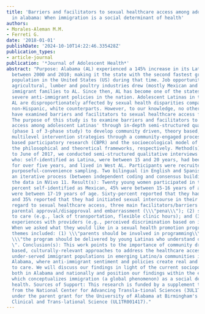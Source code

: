 ```yaml
---
title: 'Barriers and facilitators to sexual healthcare access among adolescent latinas
  in alabama: When immigration is a social determinant of health'
authors:
- Morales-Aleman M.M.
- Ferreti G.
date: '2018-01-01'
publishDate: '2024-10-10T14:22:46.335428Z'
publication_types:
- article-journal
publication: '*Journal of Adolescent Health*'
abstract: "Purpose: Alabama (AL) experienced a 145% increase in its Latino pop-ulation
  between 2000 and 2010; making it the state with the second fastest growing Latino
  population in the United States (US) during that time. Job opportunities in the
  agricultural, lumber and poultry industries drew (mostly Mexican and Central-American)
  immigrant families to AL. Since then, AL has become one of the states with the most
  severe anti-immigrant policies in the nation. Adolescent Latinas in the US and in
  AL are disproportionately affected by sexual health disparities compared to their
  non-Hispanic, white counterparts. However, to our knowledge, no other researchers
  have examined barriers and facilitators to sexual healthcare access for this sub-population.
  The purpose of this study is to examine barriers and facilitators to sexual healthcare
  access among adolescent Latinas' through in-depth semi-structured qualitative interviews
  (phase 1 of 3-phase study) to develop community driven, theory based, culturally-relevant,
  multilevel intervention strategies through a community-engaged process. Community
  based participatory research (CBPR) and the socioecological model of health provided
  the philosophical and theoretical frameworks, respectively. Method(s): From January
  to June of 2017, we conducted semi-structured qualitative interviews with adolescents
  who: self-identified as Latina, were between 15 and 20 years, had been in the US
  for over five years, and lived in West AL. Participants were recruited through venue-based,
  purposeful-convenience sampling. Two bilingual (in English and Spanish) coders used
  an iterative process (between independent coding and consensus building) to analyze
  the data in NVivo 11. Result(s): Twenty young women participated in the study. Sixty-five
  percent self-identified as Mexican, 45% were between 15-16 years of age and 55%
  were between 17-19 years of age. Sixty-percent reported that they had health insurance
  and 35% reported that they had initiated sexual intercourse in their lifetime. With
  regard to sexual healthcare access, three main facilitators/barriers emerged: (1)
  parental approval/disapproval and embarrassment (\\\"pena\\\"); (2) structural facilitators/barriers
  to care (e.g., lack of transportation, flexible clinic hours); and (3) positive/negative
  experiences with providers (e.g., perceived discrimination based on immigrant status).
  When we asked what they would like in a sexual health promotion program, emergent
  themes included: (1) \\\"parents should be involved in programming\\\"; and (2)
  \\\"the program should be delivered by young Latinas who understand our experience\\\
  \". Conclusion(s): This work points to the importance of community driven, theory
  based, culturally-relevant approaches to address the healthcare access needs of
  under-served immigrant populations in emerging Latino/a communities in states like
  Alabama, where anti-immigrant sentiment and policies create real and perceived barriers
  to care. We will discuss our findings in light of the current sociopolitical context
  both in Alabama and nationally and position our findings within the extant literature
  which conceptualizes immigration (a global phenomenon) as a social determinant of
  health. Sources of Support: This research is funded by a supplement to promote diversity
  from the National Center for Advancing Transla-tional Sciences (3UL1TR001417-02S1)
  under the parent grant for the University of Alabama at Birmingham's Center for
  Clinical and Trans-lational Science (UL1TR001417)."
---
```

